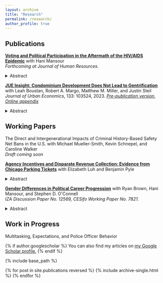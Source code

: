 ```yaml
---
layout: archive
title: "Research"
permalink: /research/
author_profile: true
---
```

## Publications

**[Voting and Political Participation in the Aftermath of the HIV/AIDS Epidemic](https://jmreeves.github.io/files/AIDSMortalityAndVoting.pdf)** with Hani Mansour
<br/>*Forthcoming at Journal of Human Resources.*
<details>
  <summary>Abstract</summary>
This study examines the effect of the HIV/AIDS epidemic and the public health response to it on political behaviors. Using data on elections to the U.S. House of Representatives and leveraging cross-district variation in HIV/AIDS mortality during the period 1983-1987, we find that, beginning with the early 1990s, exposure to HIV/AIDS mortality increased the vote share, voter turnout, and contributions made to Democratic candidates. The increased support for Democrats is larger in competitive districts. The results are consistent with HIV/AIDS mortality impacting cultural attitudes and leading to broader and persistent changes in voting patterns and political participation.
 </details>

**[JUE Insight: Condominium Development Does Not Lead to Gentrification](https://www.sciencedirect.com/science/article/pii/S0094119022001000)** with Leah Boustan, Robert A. Margo, Matthew M. Miller, and Justin Steil <br/>*Journal of Urban Economics*, 133: 103524, 2023. *[Pre-publication version](https://jmreeves.github.io/files/CondoGentrification.pdf)*, *[Online appendix](https://jmreeves.github.io/files/CondoGentrification_OnlineAppendix.pdf)*
<details>
  <summary>Abstract</summary>
Many politicians and voters believe that condominium development hastens gentrification. Indeed, there is a strong positive correlation between the presence of condos in a neighborhood and resident socio-economic status. We leverage the introduction of municipal regulations to study the causal effect of condo conversions on neighborhood attributes. Cities that restricted condo conversions experience a persistent decline in the condo share of the housing stock, relative to their neighboring suburbs and compared to metropolitan areas without such restrictions, even at city/suburb borders. Yet, areas with a higher condo share due to local regulations do not have residents with higher income or education levels.
</details>


## Working Papers
The Direct and Intergenerational Impacts of Criminal History-Based Safety Net Bans in the U.S. with Michael Mueller-Smith, Kevin Schnepel, and Caroline Walker
<br/>*Draft coming soon*


**[Agency Incentives and Disparate Revenue Collection: Evidence from Chicago Parking Tickets](https://jmreeves.github.io/files/AgencyIncentivesRevenue.pdf)** with Elizabeth Luh and Benjamin Pyle
<details>
  <summary>Abstract</summary>
We examine enforcement patterns in administering parking tickets for failure to purchase vehicle registration, colloquially known as the sticker fine, across ticketing agencies in Chicago. Leveraging a sharp 2012 sticker fine increase in an event-study framework, we find that Chicago police increased their enforcement of sticker non-compliance across Black relative to non-Black neighborhoods, but find no disparate response in the ticketing behavior of other parking enforcement agents. This significant disparity in ticketing by police officers is not driven by changes in compliance or differences in neighborhood characteristics, but rather differential enforcement. We present suggestive evidence of differences in officer incentives and marginal parking enforcement costs as key mechanisms. An officer-specific decomposition provides evidence that disparate enforcement is not concentrated among a small handful of officers, but is instead a broader departmental phenomenon. We link this disparate enforcement to a widening of the financial instability gap across neighborhoods, including increased rates of ticket non-payment and bankruptcy filings.
</details>


**[Gender Differences in Political Career Progression](https://jmreeves.github.io/files/CareerPathGenderGap.pdf)** with Ryan Brown, Hani Mansour, and Stephen D. O'Connell
<br/>*IZA Discussion Paper No. 12569, CESifo Working Paper No. 7821.*
<details>
 <summary>Abstract</summary>
We quantify the gender gap in political career progression from state to national levels among U.S. politicians and study its underlying causes. Using a close elections strategy, we find that an additional state legislature term increases the probability of ever running for Congress by twice as much for men as it does for women in otherwise comparable elections. The effect on winning a Congressional race is four times larger for men than women. These gaps emerge early in legislators’ careers, widen over time, and are seen alongside a higher propensity of female politicians to continue running for the state legislature. The gap cannot be attributed to differences in experience, career-family tradeoffs, election or constituency characteristics, nor preferences for part-time public service careers.
</details>


## Work in Progress
Multitasking, Expectations, and Police Officer Behavior
 <br/>
 

  

  



{% if author.googlescholar %}
  You can also find my articles on <u><a href="{{author.googlescholar}}">my Google Scholar profile</a>.</u>
{% endif %}

{% include base_path %}

{% for post in site.publications reversed %}
  {% include archive-single.html %}
{% endfor %}
